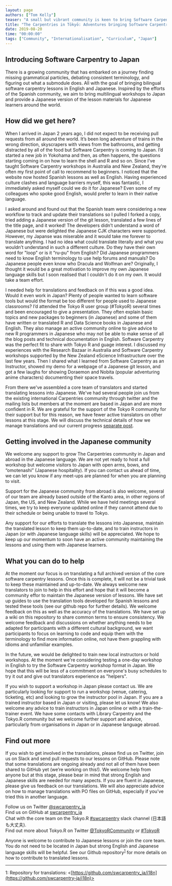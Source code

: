 ```yaml
---
layout: page
authors: ["Tom Kelly"] 
teaser: "A small but vibrant community is keen to bring Software Carpentry to Japan, despite language barriers and cultural hurdles."
title: "The Carpentries in Tōkyō: Adventures bringing Software Carpentry to Japan"
date: 2019-08-20 
time: "00:00:00" 
tags: ["Community", "Internationalisation", "Curriculum", "Japan"]
---
```


## Introducing Software Carpentry to Japan

There is a growing community that has embarked on a journey finding missing grammatical particles, debating consistent terminology, and figuring out what a submodule does. All with the goal of bringing bilingual software carpentry lessons in English and Japanese. Inspired by the efforts of the Spanish community, we aim to bring multilingual workshops to Japan and provide a Japanese version of the lesson materials for Japanese learners around the world.

## How did we get here?

When I arrived in Japan 2 years ago, I did not expect to be receiving pull requests from all around the world. It’s been long adventure of trains in the wrong direction, skyscrapers with views from the bathrooms, and getting distracted by all of the food but Software Carpentry is coming to Japan. I’d started a new job in Yokohama and then, as often happens, the questions starting coming in on how to learn the shell and R and so on. Since I've taught Software Carpentry workshops in Australia and New Zealand, they're often my first point of call to recommend to beginners. I noticed that the website now hosted Spanish lessons as well as English. Having experienced culture clashes and language barriers myself, this was fantastic, I immediately asked myself could we do it for Japanese? Even some of my colleagues who spoke good English, would prefer to learn in their native language.

I asked around and found out that the Spanish team were considering a new workflow to track and update their translations so I pulled I forked a copy, tried adding a Japanese version of the git lesson, translated a few lines of the title page, and it worked! The developers didn’t understand a word of Japanese but were delighted the Japanese CJK characters were supported. However, my Japanse was miserable and it would take me forever to translate anything. I had no idea what could translate literally and what you wouldn’t understand in such a different culture. Do they have their own word for "loop" or is it “ru-pu" from English? Did Japanese programmers need to know English terminology to use help forums and manuals? Do Japanese people even know who Dracula and Wolfman are? Originally, I thought it would be a great motivation to improve my own Japanese language skills but I soon realised that I couldn't do it on my own. It would take a team effort. 

I needed help for translations and feedback on if this was a good idea. Would it even work in Japan? Plenty of people wanted to learn software tools but would the format be too different for people used to Japanese classrooms? I’d attended the Tokyo R user group (#TokyoR) several times and been encouraged to give a presentation. They often explain basic topics and new packages to beginners (in Japanese) and some of them have written or translated R and Data Science books in Japanese and English. They also manage an active community online to give advice to new R programmers in Japanese who may not be able to make sense of all the blog posts and technical documentation in English. Software Carpentry was the perfect fit to share with Tokyo R and guage interest. I discussed my experiences with the Research Bazaar in Australia and Software Carpentry workshops supported by the New Zealand eScience Infrastructure over the last few years. Then I shared what I learned from Software Carpentry as an Instructor, showed my demo for a webpage of a Japanese git lesson, and got a few laughs for showing Doraemon and Nobita (popular adventuring anime characters) documenting their space travels.

From there we've assembled a core team of translators and started translating lessons into Japanese. We've had several people join us from the existing international Carpentries community through twitter and the mailing lists but members at the moment are based in Japan and are more confident in R. We are grateful for the support of the Tokyo R community for their support but for this reason, we have fewer active translators on other lessons at this stage. We will discuss the technical details of how we manage translations and our current progress [separate post](2019-08-20-translations-in-japanese).

## Getting involved in the Japanese community

We welcome any support to grow The Carpentries community in Japan and abroad in the Japanese language. We are not yet ready to host a full workshop but welcome visitors to Japan with open arms, bows, and “omotenashi” (Japanese hospitality). If you can contact us ahead of  time, we can let you know if any meet-ups are planned for when you are planning to visit. 

Support for the Japanese community from abroad is also welcome, several of our team are already based outside of the Kanto area, in other regions of Japan, the US, and New Zealand. While we have held meetings several times, we try to keep everyone updated online if they cannot attend due to their schedule or being unable to travel to Tokyo.

Any support for our efforts to translate the lessons into Japanese, maintain the translated lesson to keep them up-to-date, and to train instructors in Japan (or with Japanese language skills) will be appreciated. We hope to keep up our momentum to soon have an active community maintaining the lessons and using them with Japanese learners.

## What you can do to help

At the moment our focus is on translating a full archived version of the core software carpentry lessons. Once this is complete, it will not be a trivial task to keep these maintained and up-to-date. We always welcome new translators to join to help in this effort and hope that it will become a community effor to maintain the Japanese version of lessons. We have set up guides to use the translation tools developed for Spanish lessons and tested these tools (see our github repo for further details). We welcome feedback on this as well as the accuracy of the translations. We have set up a wiki on this repository to share common terms to ensure consistency. We welcome feedback and discussions on whether anything needs to be adapted for participants with a different cultural background, we want participants to focus on learning to code and equip them with the terminology to find more information online, not have them grappling with idioms and unfamiliar examples.

In the future, we would be delighted to train new local instructors or hold workshops. At the moment we're considering testing a one-day workshop in English to try the Software Carpentry workshop format in Japan. We hope that this will be less of a commitment on everyone's busy schedules to try it out and give out translators experience as "helpers".

If you wish to support a workshop in Japan please contact us. We are particularly looking for support to run a workshop (venue, catering, ticketing, etc) and looking to grow the instructor pool in Japan. If you are a trained instructor based in Japan or visiting, please let us know! We also welcome any advice to train instructors in Japan online or with a train-the-trainer event. We have some contacts with Library Carpentry and the Tokyo.R community but we welcome further support and advice, particularly from organisations in Japan or in Japanese language abroad.

## Find out more

If you wish to get involved in the translations, please find us on Twitter, join us on Slack and send pull requests to our lessons on GitHub. Please note that some translations are ongoing already and not all of them have been shared to GitHub yet (we’re working on this!). We welcome help from anyone but at this stage, please bear in mind that strong English and Japanese skills are needed for many aspects. If you are fluent in Japanese, please give us feedback on our translations. We will also appreciate advice on how to manage translations with PO files on GitHub, especially if you’ve tried this in another language.

Follow us on Twitter [@swcarpentry_ja](https://twitter.com/swcarpentry_ja)<br>
Find us on GitHub at [swcarpentry_ja](https://github.com/swcarpentry-ja)<br>
Chat with the core team on the Tokyo.R [#swcarpentry](https://r-wakalang.herokuapp.com/) slack channel (日本語も大丈夫).<br>
Find out more about Tokyo.R on Twitter [@TokyoRCommunity](https://twitter.com/@TokyoRCommunity) or [#TokyoR](https://twitter.com/search?q=%23TokyoR&src=hashtag_click)<br>

Anyone is welcome to contribute to Japanese lessons or join the core team. You do not need to be located in Japan but strong English and Japanese language skills will be helpful. See our Github repository<sup>[1](#i18n)</sup> for more details on how to contribute to translated lessons.

---
<a name="i18n">1</a>: Repository for translations: <[https://github.com/swcarpentry_ja/i18n](https://github.com/swcarpentry-ja/i18n)><br>




